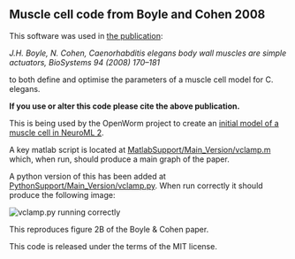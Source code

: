 Muscle cell code from Boyle and Cohen 2008
------------------------------------------

This software was used in [the publication](https://groups.google.com/group/openworm-discuss/attach/df619bba6defa84f/C.%20elegans%20Body%20Wall%20Muscles%20are%20Simple%20Actuators%20-%20Boyle,%20Cohen%20-%202007.pdf?part=0.2&authuser=0):

_J.H. Boyle, N. Cohen, Caenorhabditis elegans body wall muscles are simple actuators, BioSystems 94 (2008) 170–181_

to both define and optimise the parameters of a muscle cell model for C. elegans.

**If you use or alter this code please cite the above publication.**

This is being used by the OpenWorm project to create an [initial model of a muscle cell in NeuroML 2](https://github.com/openworm/muscle_model/tree/master/NeuroML2).

A key matlab script is located at [MatlabSupport/Main_Version/vclamp.m](MatlabSupport/Main_Version/vclamp.m) which, when run, should produce a main graph of the paper.

A python version of this has been added at [PythonSupport/Main_Version/vclamp.py](PythonSupport/Main_Version/vclamp.py).  When run correctly it should produce the following image:

![vclamp.py running correctly](https://cloud.githubusercontent.com/assets/1037756/5603263/93dc8866-9331-11e4-8696-cc26a85b6208.png)

This reproduces figure 2B of the Boyle & Cohen paper.

This code is released under the terms of the MIT license.
